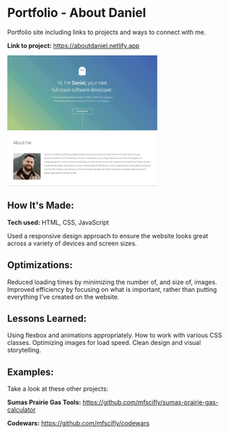 # Portfolio - About Daniel
Portfolio site including links to projects and ways to connect with me.

**Link to project:** https://aboutdaniel.netlify.app

<img src="/images/screenshot.png" alt="preview" height="300px">

## How It's Made:

**Tech used:** HTML, CSS, JavaScript

Used a responsive design approach to ensure the website looks great across a variety of devices and screen sizes.

## Optimizations:

Reduced loading times by minimizing the number of, and size of, images. Improved efficiency by focusing on what is important, rather than putting everything I've created on the website.

## Lessons Learned:

Using flexbox and animations appropriately. How to work with various CSS classes. Optimizing images for load speed. Clean design and visual storytelling.

## Examples:
Take a look at these other projects:

**Sumas Prairie Gas Tools:** https://github.com/mfscifly/sumas-prairie-gas-calculator

**Codewars:** https://github.com/mfscifly/codewars